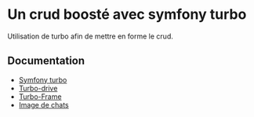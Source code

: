
# Un crud boosté avec symfony turbo

Utilisation de turbo afin de mettre en forme le crud.


## Documentation

 - [Symfony turbo](https://symfony.com/bundles/ux-turbo/current/index.html)
 - [Turbo-drive](https://turbo.hotwired.dev/handbook/drive)
 - [Turbo-Frame](https://turbo.hotwired.dev/handbook/frames)
 - [Image de chats](https://placekitten.com/)

